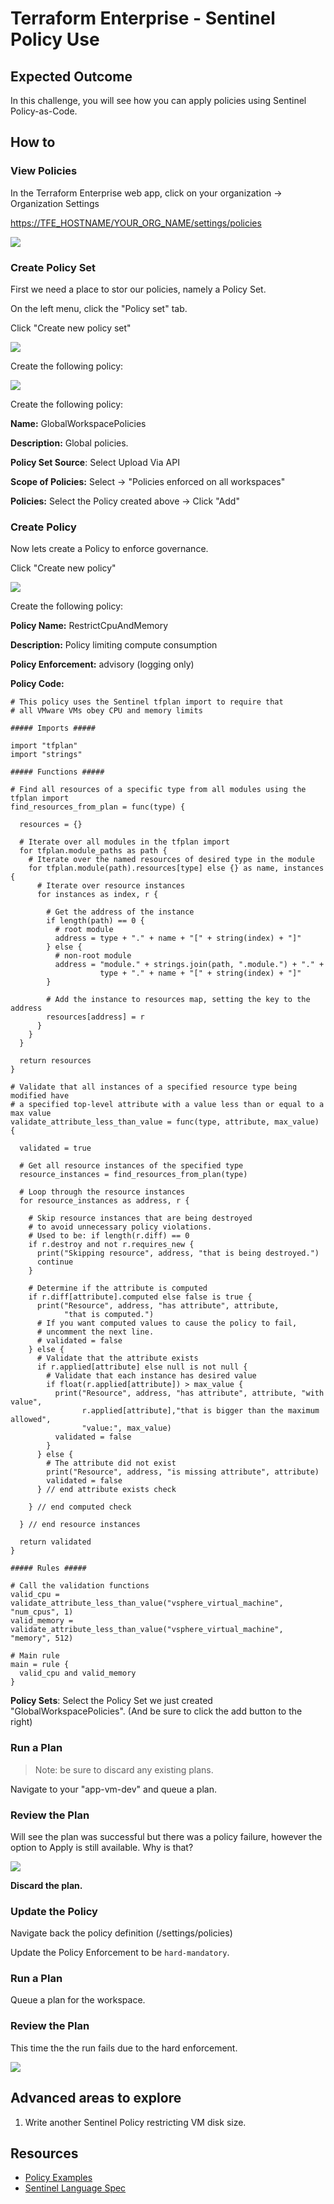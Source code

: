 # Terraform Enterprise - Sentinel Policy Use

## Expected Outcome

In this challenge, you will see how you can apply policies using Sentinel Policy-as-Code.

## How to

### View Policies

In the Terraform Enterprise web app, click on your organization -> Organization Settings

<https://TFE_HOSTNAME/YOUR_ORG_NAME/settings/policies>

![](img/sentinel-policy-add.png)

### Create Policy Set

First we need a place to stor our policies, namely a Policy Set.

On the left menu, click the "Policy set" tab.

Click "Create new policy set"

![](img/sentinel-policyset-add-new.png)

Create the following policy:

![](img/sentinel-policyset-add-new-form.png)

Create the following policy:

__Name:__ GlobalWorkspacePolicies

__Description:__ Global policies.

__Policy Set Source__: Select Upload Via API

__Scope of Policies:__ Select -> "Policies enforced on all workspaces"

__Policies:__ Select the Policy created above -> Click "Add"


### Create Policy

Now lets create a Policy to enforce governance.

Click "Create new policy"

![](img/sentinel-policy-add-new.png)

Create the following policy:

__Policy Name:__ RestrictCpuAndMemory

__Description:__ Policy limiting compute consumption

__Policy Enforcement:__ advisory (logging only)

__Policy Code:__

```hcl
# This policy uses the Sentinel tfplan import to require that
# all VMware VMs obey CPU and memory limits

##### Imports #####

import "tfplan"
import "strings"

##### Functions #####

# Find all resources of a specific type from all modules using the tfplan import
find_resources_from_plan = func(type) {

  resources = {}

  # Iterate over all modules in the tfplan import
  for tfplan.module_paths as path {
    # Iterate over the named resources of desired type in the module
    for tfplan.module(path).resources[type] else {} as name, instances {
      # Iterate over resource instances
      for instances as index, r {

        # Get the address of the instance
        if length(path) == 0 {
          # root module
          address = type + "." + name + "[" + string(index) + "]"
        } else {
          # non-root module
          address = "module." + strings.join(path, ".module.") + "." +
                    type + "." + name + "[" + string(index) + "]"
        }

        # Add the instance to resources map, setting the key to the address
        resources[address] = r
      }
    }
  }

  return resources
}

# Validate that all instances of a specified resource type being modified have
# a specified top-level attribute with a value less than or equal to a max value
validate_attribute_less_than_value = func(type, attribute, max_value) {

  validated = true

  # Get all resource instances of the specified type
  resource_instances = find_resources_from_plan(type)

  # Loop through the resource instances
  for resource_instances as address, r {

    # Skip resource instances that are being destroyed
    # to avoid unnecessary policy violations.
    # Used to be: if length(r.diff) == 0
    if r.destroy and not r.requires_new {
      print("Skipping resource", address, "that is being destroyed.")
      continue
    }

    # Determine if the attribute is computed
    if r.diff[attribute].computed else false is true {
      print("Resource", address, "has attribute", attribute,
            "that is computed.")
      # If you want computed values to cause the policy to fail,
      # uncomment the next line.
      # validated = false
    } else {
      # Validate that the attribute exists
      if r.applied[attribute] else null is not null {
        # Validate that each instance has desired value
        if float(r.applied[attribute]) > max_value {
          print("Resource", address, "has attribute", attribute, "with value",
                r.applied[attribute],"that is bigger than the maximum allowed",
                "value:", max_value)
          validated = false
        }
      } else {
        # The attribute did not exist
        print("Resource", address, "is missing attribute", attribute)
        validated = false
      } // end attribute exists check

    } // end computed check

  } // end resource instances

  return validated
}

##### Rules #####

# Call the validation functions
valid_cpu = validate_attribute_less_than_value("vsphere_virtual_machine", "num_cpus", 1)
valid_memory = validate_attribute_less_than_value("vsphere_virtual_machine", "memory", 512)

# Main rule
main = rule {
  valid_cpu and valid_memory
}
```

__Policy Sets__: Select the Policy Set we just created "GlobalWorkspacePolicies". (And be sure to click the add button to the right)

### Run a Plan

> Note: be sure to discard any existing plans.

Navigate to your "app-vm-dev" and queue a plan.

### Review the Plan

Will see the plan was successful but there was a policy failure, however the option to Apply is still available. Why is that?

![](img/sentinel-advisory.png)

**Discard the plan.**

### Update the Policy

Navigate back the policy definition (/settings/policies)

Update the Policy Enforcement to be `hard-mandatory`.

### Run a Plan

Queue a plan for the workspace.

### Review the Plan

This time the the run fails due to the hard enforcement.

![](img/tfe-policy-fail.png)

## Advanced areas to explore

1. Write another Sentinel Policy restricting VM disk size.

## Resources

- [Policy Examples](https://github.com/hashicorp/terraform-guides/tree/master/governance/second-generation)
- [Sentinel Language Spec](https://docs.hashicorp.com/sentinel/language/spec)

